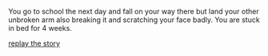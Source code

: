 You go to school the next day and fall on your way there but land your other unbroken arm also breaking it and scratching your face badly. You are stuck in bed for 4 weeks.

[replay the story](home.md)